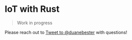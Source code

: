 # IoT with Rust

> Work in progress

Please reach out to <a href="https://twitter.com/intent/tweet?screen_name=duanebester&ref_src=twsrc%5Etfw" class="twitter-mention-button" data-show-count="false">Tweet to @duanebester</a><script async src="https://platform.twitter.com/widgets.js" charset="utf-8"></script> with questions!